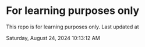 # For learning purposes only
This repo is for learning purposes only.
Last updated at

Saturday, August 24, 2024 10:13:12 AM

